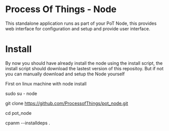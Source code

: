 # Process Of Things - Node
This standalone application runs as part of your PoT Node, this provides web interface for configuration and setup and provide user interface.

# Install 
By now you should have already install the node using the install script, the install script should download the lastest version of this repositoy.  But if not you can manually download and setup the Node yourself

First on linux machine with node install 

sudo su - node

git clone https://github.com/ProcessofThings/pot_node.git

cd pot_node

cpanm --installdeps .
